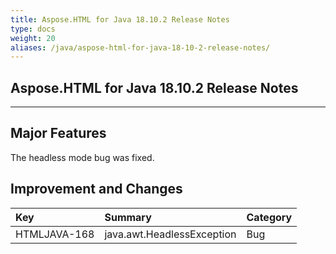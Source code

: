 ```yaml
---
title: Aspose.HTML for Java 18.10.2 Release Notes
type: docs
weight: 20
aliases: /java/aspose-html-for-java-18-10-2-release-notes/
---
```


## **Aspose.HTML for Java 18.10.2 Release Notes** ## 
-----
## **Major Features** ## 
The headless mode bug was fixed.
## **Improvement and Changes** ## 

|**Key**|**Summary**|**Category**|
| :- | :- | :- |
|HTMLJAVA-168|java.awt.HeadlessException|Bug|

